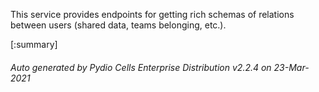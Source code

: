






This service provides endpoints for getting rich schemas of relations between users (shared data, teams belonging, etc.).

[:summary]

###### Auto generated by Pydio Cells Enterprise Distribution v2.2.4 on 23-Mar-2021
